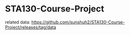 # STA130-Course-Project

related data: https://github.com/sunshuh2/STA130-Course-Project/releases/tag/data

